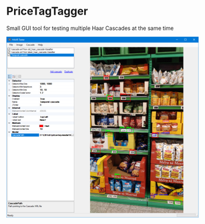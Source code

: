 # PriceTagTagger
Small GUI tool for testing multiple Haar Cascades at the same time

![Screenshot](/screenshot.png)
